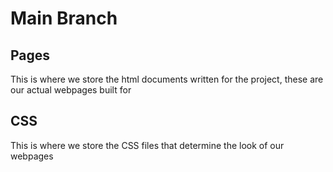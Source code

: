 # Main Branch
## Pages
This is where we store the html documents written for the project, these are our actual webpages built for
## CSS
This is where we store the CSS files that determine the look of our webpages
